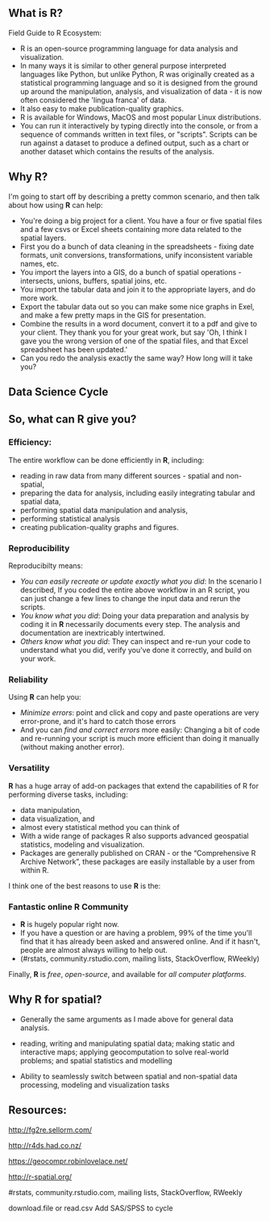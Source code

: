 ## What is R?

Field Guide to R Ecosystem:
  - R is an open-source programming language for data analysis and visualization.
  - In many ways it is similar to other general purpose interpreted languages like Python, but unlike Python, R was originally created as a statistical programming language and so it is designed from the ground up around the manipulation, analysis, and visualization of data - it is now often considered the 'lingua franca' of data.
  - It also easy to make publication-quality graphics.
  - R is available for Windows, MacOS and most popular Linux distributions.
  - You can run it interactively by typing directly into the console, or from a sequence of commands written in text files, or "scripts". Scripts can be run against a dataset to produce a defined output, such as a chart or another dataset which contains the results of the analysis.

## Why R?

I'm going to start off by describing a pretty common scenario, and then talk about how using **R** can help:

- You're doing a big project for a client. You have a four or five spatial files and a few csvs or Excel sheets containing more data related to the spatial layers. 
- First you do a bunch of data cleaning in the spreadsheets - fixing date formats, unit conversions, transformations, unify inconsistent variable names, etc.
- You import the layers into a GIS, do a bunch of spatial operations - intersects, unions, buffers, spatial joins, etc.
- You import the tabular data and join it to the appropriate layers, and do more work.
- Export the tabular data out so you can make some nice graphs in Exel, and make a few pretty maps in the GIS for presentation.
- Combine the results in a word document, convert it to a pdf and give to your client. They thank you for your great work, but say 'Oh, I think I gave you the wrong version of one of the spatial files, and that Excel spreadsheet has been updated.'
- Can you redo the analysis exactly the same way? How long will it take you?

## Data Science Cycle
 
## So, what can **R** give you?

### Efficiency:

The entire workflow can be done efficiently in **R**, including:

- reading in raw data from many different sources - spatial and non-spatial, 
- preparing the data for analysis, including easily integrating tabular and spatial data,
- performing spatial data manipulation and analysis,
- performing statistical analysis
- creating publication-quality graphs and figures.

### Reproducibility

Reproducibilty means:

- *You can easily recreate or update exactly what you did*: In the scenario I described, If you coded the entire above workflow in an R script, you can just change a few lines to change the input data and rerun the scripts.
- *You know what you did*: Doing your data preparation and analysis by coding it in **R** necessarily documents every step. The analysis and documentation are inextricably intertwined.
- *Others know what you did*: They can inspect and re-run your code to understand what you did, verify you've done it correctly, and build on your work.

### Reliability

Using **R** can help you:

- *Minimize errors*: point and click and copy and paste operations are very error-prone, and it's hard to catch those errors
- And you can *find and correct errors* more easily: Changing a bit of code and re-running your script is much more efficient than doing it manually (without making another error).

### Versatility

**R** has a huge array of add-on packages that extend the capabilities of R for performing diverse tasks, including:

- data manipulation, 
- data visualization, and
- almost every statistical method you can think of
- With a wide range of packages R also supports advanced geospatial statistics, modeling and visualization.
- Packages are generally published on CRAN - or the “Comprehensive R Archive Network”, these packages are easily installable by a user from within R. 

I think one of the best reasons to use **R** is the:

### Fantastic online **R** Community

- **R** is hugely popular right now.
- If you have a question or are having a problem, 99% of the time you'll find that it has already been asked and answered online. And if it hasn't, people are almost always willing to help out.
- (#rstats, community.rstudio.com, mailing lists, StackOverflow, RWeekly)

Finally, **R** is *free*, *open-source*, and available for *all computer platforms*.

## Why R for spatial?

- Generally the same arguments as I made above for general data analysis.

- reading, writing and manipulating spatial data; making static and interactive maps; applying geocomputation to solve real-world problems; and spatial statistics and modelling

- Ability to seamlessly switch between spatial and non-spatial data processing, modeling and visualization tasks


## 

## Resources:

http://fg2re.sellorm.com/

http://r4ds.had.co.nz/

https://geocompr.robinlovelace.net/

http://r-spatial.org/

#rstats, community.rstudio.com, mailing lists, StackOverflow, RWeekly


download.file or read.csv
Add SAS/SPSS to cycle
